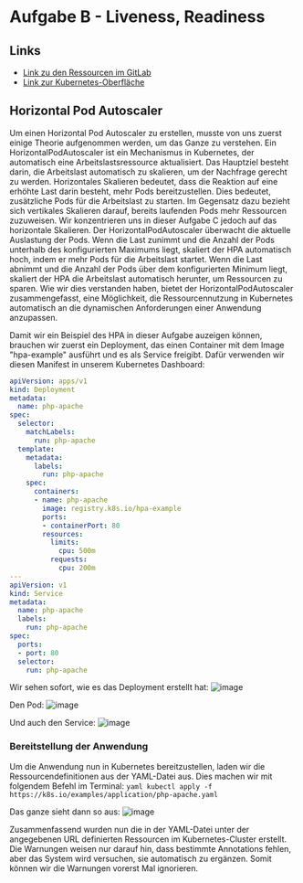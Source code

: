 # Aufgabe B - Liveness, Readiness

## Links
- [Link zu den Ressourcen im GitLab](https://gitlab.com/ch-tbz-hf/Stud/v-cnt/-/tree/main/2_Unterrichtsressourcen/D)
- [Link zur Kubernetes-Oberfläche](https://10.5.38.10:8443/#/create?namespace=default)

## Horizontal Pod Autoscaler

Um einen Horizontal Pod Autoscaler zu erstellen, musste von uns zuerst einige Theorie aufgenommen werden, um das Ganze zu verstehen. Ein HorizontalPodAutoscaler ist ein Mechanismus in Kubernetes, der automatisch eine Arbeitslastsressource aktualisiert. 
Das Hauptziel besteht darin, die Arbeitslast automatisch zu skalieren, um der Nachfrage gerecht zu werden. Horizontales Skalieren bedeutet, dass die Reaktion auf eine erhöhte Last darin besteht, mehr Pods bereitzustellen. 
Dies bedeutet, zusätzliche Pods für die Arbeitslast zu starten. Im Gegensatz dazu bezieht sich vertikales Skalieren darauf, bereits laufenden Pods mehr Ressourcen zuzuweisen. Wir konzentrieren uns in dieser Aufgabe C jedoch auf das horizontale Skalieren.
Der HorizontalPodAutoscaler überwacht die aktuelle Auslastung der Pods. Wenn die Last zunimmt und die Anzahl der Pods unterhalb des konfigurierten Maximums liegt, skaliert der HPA automatisch hoch, indem er mehr Pods für die Arbeitslast startet. 
Wenn die Last abnimmt und die Anzahl der Pods über dem konfigurierten Minimum liegt, skaliert der HPA die Arbeitslast automatisch herunter, um Ressourcen zu sparen.
Wie wir dies verstanden haben, bietet der HorizontalPodAutoscaler zusammengefasst, eine Möglichkeit, die Ressourcennutzung in Kubernetes automatisch an die dynamischen Anforderungen einer Anwendung anzupassen.

Damit wir ein Beispiel des HPA in dieser Aufgabe auzeigen können, brauchen wir zuerst ein Deployment, das einen Container mit dem Image "hpa-example" ausführt und es als Service freigibt. Dafür verwenden wir diesen Manifest in unserem Kubernetes Dashboard:

```yaml
apiVersion: apps/v1
kind: Deployment
metadata:
  name: php-apache
spec:
  selector:
    matchLabels:
      run: php-apache
  template:
    metadata:
      labels:
        run: php-apache
    spec:
      containers:
      - name: php-apache
        image: registry.k8s.io/hpa-example
        ports:
        - containerPort: 80
        resources:
          limits:
            cpu: 500m
          requests:
            cpu: 200m
---
apiVersion: v1
kind: Service
metadata:
  name: php-apache
  labels:
    run: php-apache
spec:
  ports:
  - port: 80
  selector:
    run: php-apache
```

Wir sehen sofort, wie es das Deployment erstellt hat:
![image](https://github.com/Andreeyy/Aufgabe-B---Liveness-Readiness/assets/64062748/806764c2-7ab3-44d3-95e7-f09b511760f3)

Den Pod:
![image](https://github.com/Andreeyy/Aufgabe-B---Liveness-Readiness/assets/64062748/51be115a-817b-4d57-9c03-1ded435d3c81)

Und auch den Service:
![image](https://github.com/Andreeyy/Aufgabe-B---Liveness-Readiness/assets/64062748/1cc5c1f5-63aa-4437-8c4a-2e790e2f470c)

### Bereitstellung der Anwendung
Um die Anwendung nun in Kubernetes bereitzustellen, laden wir die Ressourcendefinitionen aus der YAML-Datei aus. Dies machen wir mit folgendem Befehl im Terminal:
```yaml kubectl apply -f https://k8s.io/examples/application/php-apache.yaml ```

Das ganze sieht dann so aus:
![image](https://github.com/Andreeyy/Aufgabe-B---Liveness-Readiness/assets/64062748/b638b4ac-53ce-423a-8c8b-bd9a9891770e)

Zusammenfassend wurden nun die in der YAML-Datei unter der angegebenen URL definierten Ressourcen im Kubernetes-Cluster erstellt. Die Warnungen weisen nur darauf hin, dass bestimmte Annotations fehlen, aber das System wird versuchen, sie automatisch zu ergänzen.
Somit können wir die Warnungen vorerst Mal ignorieren.









